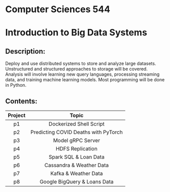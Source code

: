 # Computer Sciences 544

# Introduction to Big Data Systems

## Description:

Deploy and use distributed systems to store and analyze large datasets. Unstructured and structured approaches to storage will be covered. Analysis will involve learning new query languages, processing streaming data, and training machine learning models. Most programming will be done in Python.

## Contents:

| Project |                Topic                 |
|:-------:|:------------------------------------:|
|   p1    |       Dockerized Shell Script        |
|   p2    | Predicting COVID Deaths with PyTorch |
|   p3    |          Model gRPC Server           |
|   p4    |           HDFS Replication           |
|   p5    |        Spark SQL & Loan Data         |
|   p6    |       Cassandra & Weather Data       |
|   p7    |         Kafka & Weather Data         |
|   p8    |     Google BigQuery & Loans Data     |
